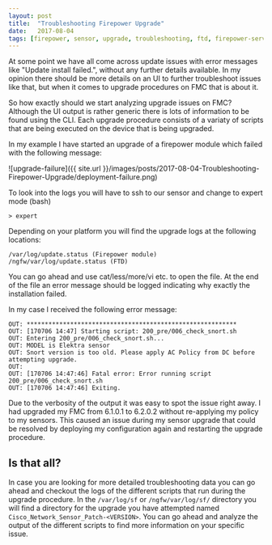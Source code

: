 ```yaml
---
layout: post
title:  "Troubleshooting Firepower Upgrade"
date:   2017-08-04
tags: [firepower, sensor, upgrade, troubleshooting, ftd, firepower-services, fmc]
---
```


At some point we have all come across update issues with error messages like "Update install failed.", without any further details available. In my opinion there should be more details on an UI to further troubleshoot issues like that, but when it comes to upgrade procedures on FMC that is about it. 

So how exactly should we start analyzing upgrade issues on FMC? Although the UI output is rather generic there is lots of information to be found using the CLI. Each upgrade procedure consists of a variaty of scripts that are being executed on the device that is being upgraded.

<!--more-->

In my example I have started an upgrade of a firepower module which failed with the following message:

![upgrade-failure]({{ site.url }}/images/posts/2017-08-04-Troubleshooting-Firepower-Upgrade/deployment-failure.png)

To look into the logs you will have to ssh to our sensor and change to expert mode (bash)

```
> expert
```

Depending on your platform you will find the upgrade logs at the following locations:

```
/var/log/update.status (Firepower module)
/ngfw/var/log/update.status (FTD)
```

You can go ahead and use cat/less/more/vi etc. to open the file. At the end of the file an error message should be logged indicating why exactly the installation failed.

In my case I received the following error message:

```
OUT: **********************************************************
OUT: [170706 14:47] Starting script: 200_pre/006_check_snort.sh
OUT: Entering 200_pre/006_check_snort.sh...
OUT: MODEL is Elektra sensor
OUT: Snort version is too old. Please apply AC Policy from DC before attempting upgrade.
OUT:
OUT: [170706 14:47:46] Fatal error: Error running script 200_pre/006_check_snort.sh
OUT: [170706 14:47:46] Exiting.
```

Due to the verbosity of the output it was easy to spot the issue right away. I had upgraded my FMC from 6.1.0.1 to 6.2.0.2 without re-applying my policy to my sensors. This caused an issue during my sensor upgrade that could be resolved by deploying my configuration again and restarting the upgrade procedure.

## Is that all?

In case you are looking for more detailed troubleshooting data you can go ahead and checkout the logs of the different scripts that run during the upgrade procedure. In the `/var/log/sf` or `/ngfw/var/log/sf/` directory you will find a directory for the upgrade you have attempted named `Cisco_Network_Sensor_Patch-<VERSION>`. You can go ahead and analyze the output of the different scripts to find more information on your specific issue.





